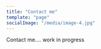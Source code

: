 ```yaml
---
title: "Contact me"
template: "page"
socialImage: "/media/image-4.jpg"
---
```


Contact me.... work in progress
